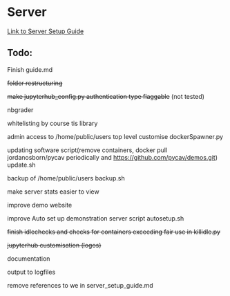 # Server

[Link to Server Setup Guide](https://github.com/PyCav/Server/blob/master/server_setup_guide.md)


## Todo:

Finish guide.md

~~folder restructuring~~

~~make jupyterhub_config.py authentication type flaggable~~ (not tested)

nbgrader

whitelisting by course tis library

admin access to /home/public/users top level customise dockerSpawner.py

updating software script(remove containers, docker pull jordanosborn/pycav periodically and https://github.com/pycav/demos.git) update.sh

backup of /home/public/users backup.sh

make server stats easier to view

improve demo website

improve Auto set up demonstration server script autosetup.sh

~~finish idlechecks and checks for containers exceeding fair use in killidle.py~~

~~jupyterhub customisation (logos)~~

documentation

output to logfiles

remove references to we in server_setup_guide.md



